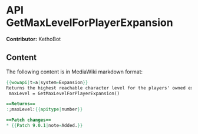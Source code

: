 # API GetMaxLevelForPlayerExpansion

**Contributor:** KethoBot

## Content

The following content is in MediaWiki markdown format:

```mediawiki
{{wowapi|t=a|system=Expansion}}
Returns the highest reachable character level for the players' owned expansion level.
 maxLevel = GetMaxLevelForPlayerExpansion()

==Returns==
:;maxLevel:{{apitype|number}}

==Patch changes==
* {{Patch 9.0.1|note=Added.}}
```